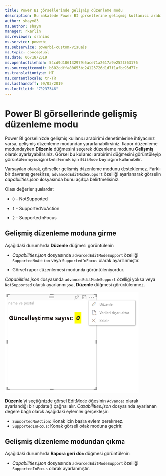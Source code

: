 ```yaml
---
title: Power BI görsellerinde gelişmiş düzenleme modu
description: Bu makalede Power BI görsellerine gelişmiş kullanıcı arabirimi denetimleri ayarlama işlemi açıklanır.
author: shaym83
ms.author: shaym
manager: rkarlin
ms.reviewer: sranins
ms.service: powerbi
ms.subservice: powerbi-custom-visuals
ms.topic: conceptual
ms.date: 06/18/2019
ms.openlocfilehash: 54cd9d106132979e5ace71a2617a9e2520363176
ms.sourcegitcommit: b602cdffa80653bc24123726d1d7f1afbd93d77c
ms.translationtype: HT
ms.contentlocale: tr-TR
ms.lasthandoff: 09/03/2019
ms.locfileid: "70237346"
---
```

# <a name="advanced-edit-mode-in-power-bi-visuals"></a>Power BI görsellerinde gelişmiş düzenleme modu

Power BI görselinizde gelişmiş kullanıcı arabirimi denetimlerine ihtiyacınız varsa, gelişmiş düzenleme modundan yararlanabilirsiniz. Rapor düzenleme modundayken **Düzenle** düğmesini seçerek düzenleme modunu **Gelişmiş** olarak ayarlayabilirsiniz. Görsel bu kullanıcı arabirimi düğmesini görüntüleyip görüntülemeyeceğini belirlemek için `EditMode` bayrağını kullanabilir.

Varsayılan olarak, görseller gelişmiş düzenleme modunu desteklemez. Farklı bir davranış gerekirse, `advancedEditModeSupport` özelliği ayarlanarak görselin *capabilities.json* dosyasında bunu açıkça belirtmelisiniz.

Olası değerler şunlardır:

- `0` - NotSupported

- `1` - SupportedNoAction

- `2` - SupportedInFocus

## <a name="enter-advanced-edit-mode"></a>Gelişmiş düzenleme moduna girme

Aşağıdaki durumlarda **Düzenle** düğmesi görüntülenir:

* *Capabilities.json* dosyasında `advancedEditModeSupport` özelliği `SupportedNoAction` veya `SupportedInFocus` olarak ayarlanmıştır.

* Görsel rapor düzenlemesi modunda görüntüleniyordur.

*Capabilities.json* dosyasında `advancedEditModeSupport` özelliği yoksa veya `NotSupported` olarak ayarlanmışsa, **Düzenle** düğmesi görüntülenmez.

![Düzenleme moduna girme](./media/edit-mode.png)

**Düzenle**’yi seçtiğinizde görsel EditMode öğesinin `Advanced` olarak ayarlandığı bir update() çağrısı alır. *Capabilities.json* dosyasında ayarlanan değere bağlı olarak aşağıdaki eylemler gerçekleşir:

* `SupportedNoAction`: Konak için başka eylem gerekmez.
* `SupportedInFocus`: Konak görseli odak moduna geçirir.

## <a name="exit-advanced-edit-mode"></a>Gelişmiş düzenleme modundan çıkma

Aşağıdaki durumlarda **Rapora geri dön** düğmesi görüntülenir:

* *Capabilities.json* dosyasında `advancedEditModeSupport` özelliği `SupportedInFocus` olarak ayarlanmıştır.
